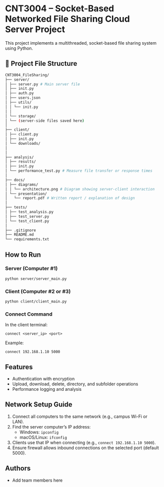 # CNT3004 – Socket-Based Networked File Sharing Cloud Server Project

This project implements a multithreaded, socket-based file sharing system using Python.

## 📁 Project File Structure

```bash
CNT3004_FileSharing/
├── server/
│ ├── server.py # Main server file 
│ ├── init.py
│ ├── auth.py
│ ├── users.json
│ ├── utils/
│ │ └── init.py
│ │ 
│ └── storage/
│ └── (server-side files saved here)
│
├── client/ 
│ ├── client.py
│ ├── init.py
│ └── downloads/
│ 
│
├── analysis/
│ ├── results/ 
│ ├── init.py
│ └── performance_test.py # Measure file transfer or response times
│
├── docs/
│ ├── diagrams/
│ │ └── architecture.png # Diagram showing server-client interaction
│ └── presentation/
│   └── report.pdf # Written report / explanation of design
│
├── tests/
│ ├── test_analysis.py
│ ├── test_server.py
│ └── test_client.py
│
├── .gitignore
├── README.md
└── requirements.txt
```

## How to Run

### Server (Computer #1)
```bash
python server/server_main.py
```

### Client (Computer #2 or #3)
```bash
python client/client_main.py
```

### Connect Command
In the client terminal:
```
connect <server_ip> <port>
```
Example:
```
connect 192.168.1.10 5000
```

## Features
- Authentication with encryption
- Upload, download, delete, directory, and subfolder operations
- Performance logging and analysis

## Network Setup Guide
1. Connect all computers to the same network (e.g., campus Wi-Fi or LAN).
2. Find the server computer’s IP address:
   - Windows: `ipconfig`
   - macOS/Linux: `ifconfig`
3. Clients use that IP when connecting (e.g., `connect 192.168.1.10 5000`).
4. Ensure firewall allows inbound connections on the selected port (default 5000).

## Authors
- Add team members here
